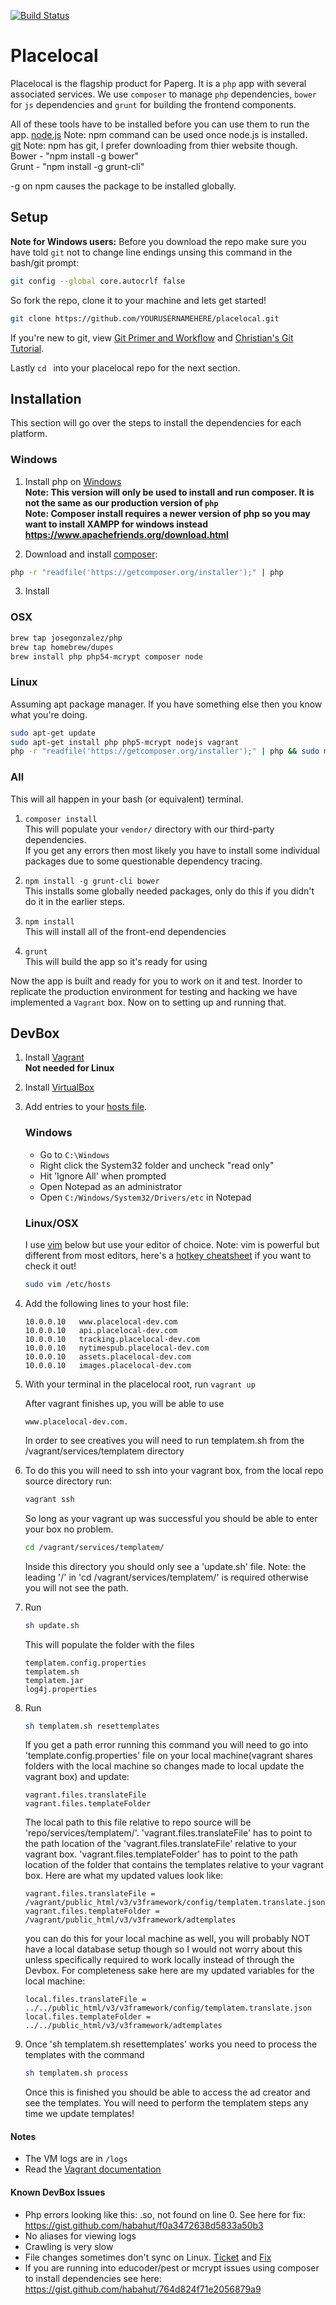 [![Build Status](http://strider.aws.paperg.com/5270535ffc0c55a91e000050/paperg/placelocal/badge)](http://strider.aws.paperg.com/paperg/placelocal/)

# Placelocal

Placelocal is the flagship product for Paperg. It is a `php` app with several associated services. We use `composer` to manage `php` dependencies, `bower` for `js` dependencies and `grunt` for building the frontend components.<br/>

All of these tools have to be installed before you can use them to run the app.
[node.js](http://nodejs.org/download/) Note: npm command can be used once node.js is installed.<br/>
[git](http://git-scm.com/book/en/v2/Getting-Started-Installing-Git) Note: npm has git, I prefer downloading from thier website though.<br/>
Bower - "npm install -g bower"<br/>
Grunt - "npm install -g grunt-cli"<br/>

-g on npm causes the package to be installed globally. 

## Setup
**Note for Windows users:** Before you download the repo make sure you have told `git` not to change line endings unsing this command in the bash/git prompt:

```bash
git config --global core.autocrlf false
```
So fork the repo, clone it to your machine and lets get started!

```bash
git clone https://github.com/YOURUSERNAMEHERE/placelocal.git
```

If you're new to git, view [Git Primer and Workflow](https://paperg.atlassian.net/wiki/pages/viewpage.action?pageId=2490418) and [Christian's Git Tutorial](https://paperg.atlassian.net/wiki/display/EN/Christian%27s+Git+Tutorial).

Lastly `cd ` into your placelocal repo for the next section.


## Installation
This section will go over the steps to install the dependencies for each platform.

### Windows


1. Install php on [Windows](http://www.microsoft.com/web/platform/phponwindows.aspx) <br/>**Note: This version will only be used to install and run composer. It is not the same as our production version of `php`** <br/>
**Note: Composer install requires a newer version of php so you may want to install XAMPP for windows instead  https://www.apachefriends.org/download.html** 

2. Download and install [composer](https://getcomposer.org/):
 ```bash
 php -r "readfile('https://getcomposer.org/installer');" | php
```
3. Install 

### OSX
```bash
brew tap josegonzalez/php
brew tap homebrew/dupes
brew install php php54-mcrypt composer node
```

### Linux
Assuming apt package manager. If you have something else then you know what you're doing.
```bash
sudo apt-get update
sudo apt-get install php php5-mcrypt nodejs vagrant
php -r "readfile('https://getcomposer.org/installer');" | php && sudo mv composer.phar /usr/local/bin/composer
```

### All
This will all happen in your bash (or equivalent) terminal.

1. `composer install`<br/>
This will populate your `vendor/` directory with our third-party dependencies.<br/>
If you get any errors then most likely you have to install some individual packages due to some questionable dependency tracing.

2. `npm install -g grunt-cli bower` <br/>
	This installs some globally needed packages, only do this if you didn't do it in the earlier steps.
3. `npm install`<br/>
   This will install all of the front-end dependencies
4. `grunt`<br/>
   This will build the app so it's ready for using

Now the app is built and ready for you to work on it and test. Inorder to replicate the production environment for testing and hacking we have implemented a `Vagrant` box. Now on to setting up and running that.

## DevBox

1. Install [Vagrant](http://www.vagrantup.com/)<br/>
   **Not needed for Linux**

2. Install [VirtualBox](https://www.virtualbox.org/)

3. Add entries to your [hosts file](http://en.wikipedia.org/wiki/Hosts_%28file%29).
   
   ### Windows
	* Go to `C:\Windows`
	* Right click the System32 folder and uncheck "read only"
	* Hit 'Ignore All' when prompted
	* Open Notepad as an administrator
 	* Open `C:/Windows/System32/Drivers/etc` in Notepad
 
   ### Linux/OSX
	I use [vim](http://vimdoc.sourceforge.net/) below but use your editor of choice. Note: vim is powerful but different from most editors, here's a [hotkey cheatsheet](http://www.glump.net/files/2012/08/vi-vim-cheat-sheet-and-tutorial.pdf) if you want to check it out!
	```bash
    sudo vim /etc/hosts
   ```

4. Add the following lines to your host file:

	```
	10.0.0.10   www.placelocal-dev.com
	10.0.0.10   api.placelocal-dev.com
	10.0.0.10   tracking.placelocal-dev.com
	10.0.0.10   nytimespub.placelocal-dev.com
	10.0.0.10   assets.placelocal-dev.com
	10.0.0.10   images.placelocal-dev.com
	```

5. With your terminal in the placelocal root, run `vagrant up`

	After vagrant finishes up, you will be able to use 
	```
	www.placelocal-dev.com.
	```

	In order to see creatives you will need to run templatem.sh from the /vagrant/services/templatem directory
6. To do this you will need to ssh into your vagrant box, from the local repo source directory run:

	```bash
	vagrant ssh
	```
	So long as your vagrant up was successful you should be able to enter your box no problem.

	```bash
	cd /vagrant/services/templatem/
	```

	Inside this directory you should only see a 'update.sh' file. Note: the leading '/' in 'cd /vagrant/services/templatem/' is required otherwise you will not see the path.

7. Run 
	```bash
	sh update.sh
	```

	This will populate the folder with the files
	```
	templatem.config.properties
	templatem.sh
	templatem.jar
	log4j.properties
	```

8. Run 
	```bash
	sh templatem.sh resettemplates
	```

	If you get a path error running this command you will need to go into 'template.config.properties' file on your local machine(vagrant shares folders with the local machine so changes made to local update the vagrant box) and update:
	```
	vagrant.files.translateFile
	vagrant.files.templateFolder
	``` 

	The local path to this file relative to repo source will be 'repo/services/templatem/'. 
	'vagrant.files.translateFile' has to point to the path location of the 'vagrant.files.translateFile' relative to your vagrant box.
	'vagrant.files.templateFolder' has to point to the path location of the folder that contains the templates relative to your vagrant box.
	Here are what my updated values look like: 
	```
	vagrant.files.translateFile = /vagrant/public_html/v3/v3framework/config/templatem.translate.json
	vagrant.files.templateFolder = /vagrant/public_html/v3/v3framework/adtemplates
	```

	you can do this for your local machine as well, you will probably NOT have a local database setup though so I would not worry about this unless specifically required to work locally instead of through the Devbox. For completeness sake here are my updated variables for the local machine:
	```
	local.files.translateFile = ../../public_html/v3/v3framework/config/templatem.translate.json
	local.files.templateFolder = ../../public_html/v3/v3framework/adtemplates
	```

9. Once 'sh templatem.sh resettemplates' works you need to process the templates with the command
	```bash
	sh templatem.sh process
	```
	Once this is finished you should be able to access the ad creator and see the templates.
	You will need to perform the templatem steps any time we update templates! 

#### Notes
 * The VM logs are in `/logs`
 * Read the [Vagrant documentation](http://docs.vagrantup.com/v2/getting-started/)

#### Known DevBox Issues
 * Php errors looking like this: <some files>.so, not found on line 0. See here for fix: https://gist.github.com/habahut/f0a3472638d5833a50b3
 * No aliases for viewing logs
 * Crawling is very slow
 * File changes sometimes don't sync on Linux. [Ticket](https://www.virtualbox.org/ticket/9069) and [Fix](http://stackoverflow.com/questions/6298933/shared-folder-in-virtualbox-for-apache)
 * If you are running into educoder/pest or mcrypt issues using composer to install dependencies see here: https://gist.github.com/habahut/764d824f71e2056879a9
